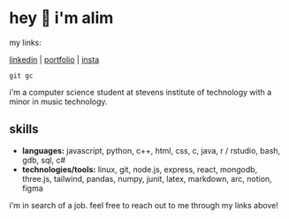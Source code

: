 # hey 🖖 i'm alim

my links:

[linkedin](https://linkedin.com/in/notalim) |
[portfolio](https://notalim.com/) |
[insta](https://instagram.com/ricefeelings)

`git gc`

i'm a computer science student at stevens institute of technology with a minor in music technology.

## skills

* **languages:** javascript, python, c++, html, css, c, java, r / rstudio, bash, gdb, sql, c#
* **technologies/tools:** linux, git, node.js, express, react, mongodb, three.js, tailwind, pandas, numpy, junit, latex, markdown, arc, notion, figma

i'm in search of a job. feel free to reach out to me through my links above!
